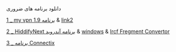 دانلود برنامه های ضروری

[1 _ my vpn 1.9 برنامه](https://uplnk.com/f/134a0565/my_vpn_1.9.0.apk) & [link2](https://fastfix.s3.ir-thr-at1.arvanstorage.ir/APP/MY%20VPN%201.9.0.apk?versionId=)

[2 _ HiddifyNext برنامه آندروید](https://github.com/hiddify/hiddify-next/releases/latest/download/hiddify-android-universal.apk) & [windows](https://github.com/hiddify/hiddify-next/releases/latest/download/hiddify-windows-x64-setup.zip) & [Ircf Fregment Convertor](https://ircfspace.github.io/fragment)

[3 _ برنامه Connectix](https://apps.irancdn.org/android/Connectix-1.3.2.apk)

